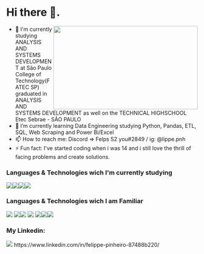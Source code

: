 # Hi there 👋.

<img align="right" src="https://media1.giphy.com/media/13HgwGsXF0aiGY/giphy.gif" width="380" height="220">

- 🔭 I'm currently studying ANALYSIS AND SYSTEMS DEVELOPMENT at São Paulo College of Technology(FATEC SP) graduated in ANALYSIS AND SYSTEMS DEVELOPMENT as well on the TECHNICAL HIGHSCHOOL Etec Sebrae - SÃO PAULO 
- 🌱 I’m currently learning Data Engineering studying Python, Pandas, ETL, SQL, Web Scraping and Power Bi/Excel
- 📫 How to reach me: Discord => Felps S2 you#2849 / ig: @lippe.pnh
- ⚡ Fun fact: I've started coding when i was 14 and i still love the thrill of facing problems and create solutions.

###  Languages & Technologies  wich I'm currently studying 

<img src="https://img.shields.io/badge/Python-3776AB?style=for-the-badge&logo=python&logoColor=white"><img src="https://img.shields.io/badge/Pandas-150458?style=for-the-badge&logo=pandas&logoColor=white"><img src="https://img.shields.io/badge/SQL-4479A1?style=for-the-badge&logo=postgresql&logoColor=white"><img src="https://img.shields.io/badge/Power%20BI-F2C811?style=for-the-badge&logo=powerbi&logoColor=black">

###  Languages & Technologies  wich I am Familiar 


<img src="https://img.shields.io/badge/HTML5-E34F26?style=for-the-badge&logo=html5&logoColor=white"> <img src="https://img.shields.io/badge/CSS3-1572B6?style=for-the-badge&logo=css3&logoColor=white"><img src="https://img.shields.io/badge/JavaScript-F7DF1E?style=for-the-badge&logo=javascript&logoColor=black">
<img src="https://img.shields.io/badge/PHP-777BB4?style=for-the-badge&logo=php&logoColor=white"> <img src="https://img.shields.io/badge/MySQL-00000F?style=for-the-badge&logo=mysql&logoColor=white"><img src="https://img.shields.io/badge/Git-F05032?style=for-the-badge&logo=git&logoColor=white"><img src="https://img.shields.io/badge/C%23-239120?style=for-the-badge&logo=c-sharp&logoColor=white">

### My Linkedin:
<img src='https://img.shields.io/badge/LinkedIn-0077B5?style=for-the-badge&logo=linkedin&logoColor=white'> 
https://www.linkedin.com/in/felippe-pinheiro-87488b220/



